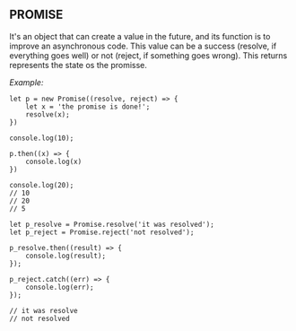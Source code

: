 ## PROMISE

It's an object that can create a value in the future, and its function is to improve an asynchronous code. This value can be a success (resolve, if everything goes well) or not (reject, if something goes wrong). This returns represents the state os the promisse. 

_Example:_

```
let p = new Promise((resolve, reject) => {
	let x = 'the promise is done!';
	resolve(x);
})

console.log(10);

p.then((x) => {
	console.log(x)
})

console.log(20);
// 10
// 20
// 5

```


```
let p_resolve = Promise.resolve('it was resolved');
let p_reject = Promise.reject('not resolved');

p_resolve.then((result) => {
	console.log(result);
});

p_reject.catch((err) => {
	console.log(err);
});

// it was resolve
// not resolved
	
```



<!-- 
representa a conclusao de uma funcao assincrona, seja como sucesso ou com falha.
funciona como callback ( callback = acao que vai ser executada assim que outra for concuida).
callback -> funcao assincrona
promise -> outra maneira de ver o callback
async/await -> retorna uma promise -->